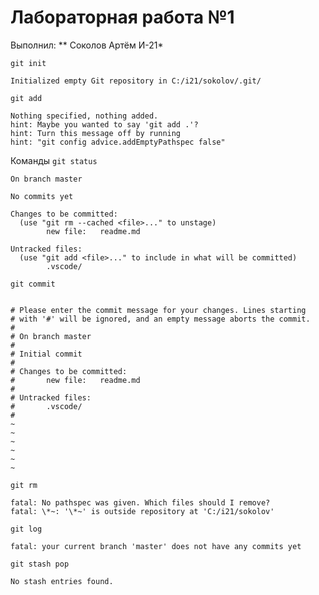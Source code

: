# Лабораторная работа №1

Выполнил: ** Соколов Артём И-21*



`git init`
```
Initialized empty Git repository in C:/i21/sokolov/.git/
```

`git add`
```
Nothing specified, nothing added.
hint: Maybe you wanted to say 'git add .'?      
hint: Turn this message off by running
hint: "git config advice.addEmptyPathspec false"
```

Команды `git status`



```
On branch master

No commits yet

Changes to be committed:
  (use "git rm --cached <file>..." to unstage)
        new file:   readme.md

Untracked files:
  (use "git add <file>..." to include in what will be committed)
        .vscode/
```        
`git commit`
```

# Please enter the commit message for your changes. Lines starting
# with '#' will be ignored, and an empty message aborts the commit.
#
# On branch master
#
# Initial commit
#
# Changes to be committed:
#       new file:   readme.md
#
# Untracked files:
#       .vscode/
#
~
~
~
~
~
~
```

`git rm`

```
fatal: No pathspec was given. Which files should I remove?
fatal: \*~: '\*~' is outside repository at 'C:/i21/sokolov'
```

`git log`

```
fatal: your current branch 'master' does not have any commits yet
```

`git stash pop`
```
No stash entries found.
```

